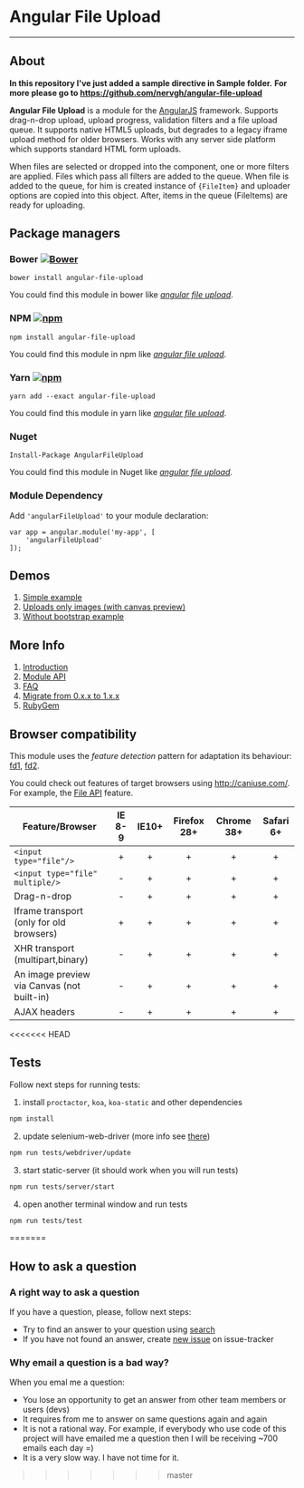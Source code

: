 # Angular File Upload

---

## About

**In this repository I've just added a sample directive in Sample folder.**
**For more please go to https://github.com/nervgh/angular-file-upload**

**Angular File Upload** is a module for the [AngularJS](http://angularjs.org/) framework. Supports drag-n-drop upload, upload progress, validation filters and a file upload queue. It supports native HTML5 uploads, but degrades to a legacy iframe upload method for older browsers. Works with any server side platform which supports standard HTML form uploads.

When files are selected or dropped into the component, one or more filters are applied. Files which pass all filters are added to the queue. When file is added to the queue, for him is created instance of `{FileItem}` and uploader options are copied into this object. After, items in the queue (FileItems) are ready for uploading.

## Package managers
### Bower [![Bower](https://img.shields.io/bower/v/angular-file-upload.svg)](http://bower.io/search/?q=angular-file-upload)
```
bower install angular-file-upload
```
You could find this module in bower like [_angular file upload_](http://bower.io/search/?q=angular-file-upload).

### NPM [![npm](https://img.shields.io/npm/v/angular-file-upload.svg)](https://www.npmjs.com/search?q=angular-file-upload)
```
npm install angular-file-upload
```
You could find this module in npm like [_angular file upload_](https://www.npmjs.com/search?q=angular-file-upload).

### Yarn [![npm](https://img.shields.io/npm/v/angular-file-upload.svg)](https://www.npmjs.com/search?q=angular-file-upload)
```
yarn add --exact angular-file-upload
```
You could find this module in yarn like [_angular file upload_](https://yarnpkg.com/en/packages?q=angular-file-upload).

### Nuget
```
Install-Package AngularFileUpload
```
You could find this module in Nuget like [_angular file upload_](https://www.nuget.org/packages?q=AngularFileUpload).

### Module Dependency

Add `'angularFileUpload'` to your module declaration:

```
var app = angular.module('my-app', [
    'angularFileUpload'
]);
```

## Demos
1. [Simple example](http://nervgh.github.io/pages/angular-file-upload/examples/simple)
2. [Uploads only images (with canvas preview)](http://nervgh.github.io/pages/angular-file-upload/examples/image-preview)
3. [Without bootstrap example](http://nervgh.github.io/pages/angular-file-upload/examples/without-bootstrap)

## More Info

1. [Introduction](https://github.com/nervgh/angular-file-upload/wiki/Introduction)
2. [Module API](https://github.com/nervgh/angular-file-upload/wiki/Module-API)
3. [FAQ](https://github.com/nervgh/angular-file-upload/wiki/FAQ)
4. [Migrate from 0.x.x to 1.x.x](https://github.com/nervgh/angular-file-upload/wiki/Migrate-from-0.x.x-to-1.x.x)
5. [RubyGem](https://github.com/marthyn/angularjs-file-upload-rails)

## Browser compatibility
This module uses the _feature detection_ pattern for adaptation its behaviour: [fd1](https://github.com/nervgh/angular-file-upload/blob/v2.3.1/src/services/FileUploader.js#L728), 
[fd2](https://github.com/nervgh/angular-file-upload/blob/v2.3.1/examples/image-preview/directives.js#L21).

You could check out features of target browsers using http://caniuse.com/. For example, the [File API](http://caniuse.com/#feat=fileapi) feature.

| Feature/Browser  | IE 8-9 |  IE10+ | Firefox 28+ | Chrome 38+ | Safari 6+ | 
|----------|:---:|:---:|:---:|:---:|:---:|
| `<input type="file"/>` | + | + | + | + | + |
| `<input type="file" multiple/>` | - | + | + | + | + |
| Drag-n-drop | - | + | + | + | + |
| Iframe transport (only for old browsers) | + | + | + | + | + |
| XHR transport (multipart,binary) | - | + | + | + | + |
| An image preview via Canvas (not built-in) | - | + | + | + | + |
| AJAX headers | - | + | + | + | + |

<<<<<<< HEAD
## Tests
Follow next steps for running tests:

1. install `proctactor`, `koa`, `koa-static` and other dependencies
```bash
npm install
```
2. update selenium-web-driver (more info see [there](http://www.protractortest.org/#/tutorial#setup)) 
```bash
npm run tests/webdriver/update
```
3. start static-server (it should work when you will run tests)
```bash
npm run tests/server/start
```
4. open another terminal window and run tests
```bash
npm run tests/test
```
=======

## How to ask a question

### A right way to ask a question
If you have a question, please, follow next steps:
- Try to find an answer to your question using [search](https://github.com/nervgh/angular-file-upload/issues?utf8=%E2%9C%93&q=)
- If you have not found an answer, create [new issue](https://github.com/nervgh/angular-file-upload/issues/new) on issue-tracker

### Why email a question is a bad way?
When you emal me a question:
- You lose an opportunity to get an answer from other team members or users (devs)
- It requires from me to answer on same questions again and again
- It is not a rational way. For example, if everybody who use code of this project will have emailed me a question then I will be receiving ~700 emails each day =)
- It is a very slow way. I have not time for it.
>>>>>>> master

